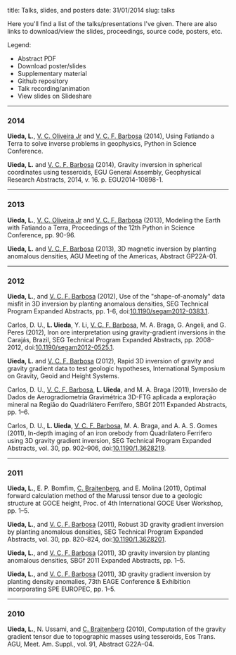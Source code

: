 title: Talks, slides, and posters
date: 31/01/2014
slug: talks

Here you'll find a list of the talks/presentations I've given.
There are also links to download/view the slides, proceedings, source code,
posters, etc.

Legend:
<ul class="pub-legend">
<li><i class="fa fa-file-pdf-o fa-fw"></i> Abstract PDF </li>
<li><i class="fa fa-download fa-fw"></i> Download poster/slides </li>
<li><i class="fa fa-clipboard fa-fw"></i> Supplementary material </li>
<li><i class="fa fa-github-square fa-fw"></i> Github repository</li>
<li><i class="fa fa-youtube-play fa-fw"></i> Talk recording/animation </li>
<li><i class="fa fa-slideshare fa-fw"></i> View slides on Slideshare </li>
</ul>

----
### 2014

**Uieda, L.**, [V. C. Oliveira Jr][birocoles] and [V. C. F. Barbosa][valeria]
(2014),
Using Fatiando a Terra to solve inverse problems in geophysics,
Python in Science Conference.
[<i class="fa fa-download" title="Download poster/slides"></i>](http://dx.doi.org/10.6084/m9.figshare.1089987)
[<i class="fa fa-github-square" title="Github repository"></i>](https://github.com/leouieda/scipy2014)

**Uieda, L.** and [V. C. F. Barbosa][valeria]
(2014),
Gravity inversion in spherical coordinates using tesseroids,
EGU General Assembly,
Geophysical Research Abstracts, 2014, v. 16. p. EGU2014-10898-1.
[<i class="fa fa-file-pdf-o" title="Abstract"></i>](http://meetingorganizer.copernicus.org/EGU2014/EGU2014-10898-1.pdf)
[<i class="fa fa-download" title="Download poster/slides"></i>](http://dx.doi.org/10.6084/m9.figshare.1155457)
[<i class="fa fa-github-square" title="Github repository"></i>](https://github.com/leouieda/egu2014)
[<i class="fa fa-slideshare" title="View slides on Slideshare"></i>](http://www.slideshare.net/leouieda/gravity-inversion-in-spherical-coordinates-using-tesseroids)

----

### 2013

**Uieda, L.**, [V. C. Oliveira Jr][birocoles] and [V. C. F. Barbosa][valeria]
(2013),
Modeling the Earth with Fatiando a Terra,
Proceedings of the 12th Python in Science Conference, pp. 90-96.
[<i class="fa fa-file-pdf-o" title="Abstract"></i>](http://conference.scipy.org/proceedings/scipy2013/uieda.html)
[<i class="fa fa-download" title="Download poster/slides"></i>](http://leouieda.github.io/scipy2013/?theme=night#/)
[<i class="fa fa-github-square" title="Github repository"></i>](https://github.com/leouieda/scipy2013)
[<i class="fa fa-clipboard" title="Supplementary material"></i>](http://dx.doi.org/10.6084/m9.figshare.708390)
[<i class="fa fa-youtube-play" title="Talk recording/animation"></i>](http://www.youtube.com/watch?v=Ec38h1oB8cc)

**Uieda, L.** and [V. C. F. Barbosa][valeria] (2013),
3D magnetic inversion by planting anomalous densities,
AGU Meeting of the Americas, Abstract GP22A-01.
[<i class="fa fa-download" title="Download poster/slides"></i>](http://dx.doi.org/10.6084/m9.figshare.703651)
[<i class="fa fa-github-square" title="Github repository"></i>](https://github.com/leouieda/agu-cancun2013)
[<i class="fa fa-slideshare" title="View slides on Slideshare"></i>](http://www.slideshare.net/leouieda/3d-magnetic-inversion-by-planting-anomalous-densities)

----

### 2012

**Uieda, L.**, and [V. C. F. Barbosa][valeria] (2012),
Use of the "shape-of-anomaly" data misfit in 3D inversion by planting
anomalous densities, SEG Technical Program Expanded Abstracts, pp. 1-6,
doi:[10.1190/segam2012-0383.1](http://library.seg.org/doi/abs/10.1190/segam2012-0383.1).
[<i class="fa fa-file-pdf-o" title="Abstract"></i>](/pdf/seg-2012.pdf)
[<i class="fa fa-download" title="Download poster/slides"></i>](http://dx.doi.org/10.6084/m9.figshare.156864)
[<i class="fa fa-github-square" title="Github repository"></i>](https://github.com/leouieda/seg2012)
[<i class="fa fa-slideshare" title="View slides on Slideshare"></i>](http://www.slideshare.net/leouieda/uieda-barbosa-seg2012eposter)

Carlos, D. U., **L. Uieda**, Y. Li, [V. C. F. Barbosa][valeria], M. A. Braga,
G. Angeli, and G. Peres (2012),
Iron ore interpretation using gravity-gradient inversions in the Carajás,
Brazil, SEG Technical Program Expanded Abstracts, pp. 2008–2012,
doi:[10.1190/segam2012-0525.1](http://library.seg.org/doi/abs/10.1190/segam2012-0525.1).
[<i class="fa fa-file-pdf-o" title="Abstract"></i>](/pdf/seg-carlos-2012.pdf)
[<i class="fa fa-download" title="Download poster/slides"></i>](http://dx.doi.org/10.6084/m9.figshare.156865)
[<i class="fa fa-slideshare" title="View slides on Slideshare"></i>](http://www.slideshare.net/leouieda/iron-ore-interpretation-using-gravitygradient-inversions-in-the-carajs-brazil)

**Uieda, L.** and [V. C. F. Barbosa][valeria] (2012),
Rapid 3D inversion of gravity and gravity gradient data to test geologic
hypotheses,
International Symposium on Gravity, Geoid and Height Systems.
[<i class="fa fa-download" title="Download poster/slides"></i>](http://dx.doi.org/10.6084/m9.figshare.156859)
[<i class="fa fa-github-square" title="Github repository"></i>](https://github.com/leouieda/gghs2012)
[<i class="fa fa-slideshare" title="View slides on Slideshare"></i>](http://www.slideshare.net/leouieda/rapid-3d-inversion-of-gravity-and-gravity-gradient-data-to-test-geologic-hypotheses)

Carlos, D. U., [V. C. F. Barbosa][valeria], **L. Uieda**, and M. A. Braga
(2011),
Inversão de Dados de Aerogradiometria Gravimétrica 3D-FTG aplicada a exploração
mineral na Região do Quadrilátero Ferrífero,
SBGf 2011 Expanded Abstracts, pp. 1–6.
[<i class="fa fa-file-pdf-o" title="Abstract"></i>](/pdf/sbgf-carlos-2011.pdf)

Carlos, D. U., **L. Uieda**, [V. C. F. Barbosa][valeria], M. A. Braga, and
A. A. S. Gomes (2011),
In-depth imaging of an iron orebody from Quadrilatero Ferrifero using 3D
gravity gradient inversion, SEG Technical Program Expanded Abstracts, vol. 30,
pp. 902–906,
doi:[10.1190/1.3628219](http://library.seg.org/doi/abs/10.1190/1.3628219).
[<i class="fa fa-file-pdf-o" title="Abstract"></i>](/pdf/seg-carlos-2011.pdf)

----

### 2011

**Uieda, L.**, E. P. Bomfim, [C. Braitenberg][carla], and E. Molina (2011),
Optimal forward calculation method of the Marussi tensor due to a geologic
structure at GOCE height,
Proc. of 4th International GOCE User Workshop, pp. 1–5.
[<i class="fa fa-file-pdf-o" title="Abstract"></i>](/pdf/goce-2011.pdf)
[<i class="fa fa-download" title="Download poster/slides"></i>](http://dx.doi.org/10.6084/m9.figshare.92624)
[<i class="fa fa-github-square" title="Github repository"></i>](https://github.com/leouieda/goce2011)

**Uieda, L.**, and [V. C. F. Barbosa][valeria] (2011),
Robust 3D gravity gradient inversion by planting anomalous densities,
SEG Technical Program Expanded Abstracts, vol. 30, pp. 820–824,
doi:[10.1190/1.3628201](http://library.seg.org/doi/abs/10.1190/1.3628201).
[<i class="fa fa-file-pdf-o" title="Abstract"></i>](/pdf/seg-2011.pdf)
[<i class="fa fa-download" title="Download poster/slides"></i>](http://dx.doi.org/10.6084/m9.figshare.156863)
[<i class="fa fa-github-square" title="Github repository"></i>](https://github.com/leouieda/seg2011)
[<i class="fa fa-slideshare" title="View slides on Slideshare"></i>](http://www.slideshare.net/leouieda/robust-3d-gravity-gradient-inversion-by-planting-anomalous-densities)

**Uieda, L.**, and [V. C. F. Barbosa][valeria] (2011),
3D gravity inversion by planting anomalous densities,
SBGf 2011 Expanded Abstracts, pp. 1–5.
[<i class="fa fa-file-pdf-o" title="Abstract"></i>](/pdf/sbgf-2011.pdf)
[<i class="fa fa-download" title="Download poster/slides"></i>](http://dx.doi.org/10.6084/m9.figshare.156861)
[<i class="fa fa-github-square" title="Github repository"></i>](https://github.com/leouieda/sbgf2011)
[<i class="fa fa-slideshare" title="View slides on Slideshare"></i>](http://www.slideshare.net/leouieda/3d-gravity-inversion-by-planting-anomalous-densitiesa)

**Uieda, L.**, and [V. C. F. Barbosa][valeria] (2011),
3D gravity gradient inversion by planting density anomalies,
73th EAGE Conference & Exhibition incorporating SPE EUROPEC, pp. 1–5.
[<i class="fa fa-file-pdf-o" title="Abstract"></i>](/pdf/eage-2011.pdf)
[<i class="fa fa-download" title="Download poster/slides"></i>](http://dx.doi.org/10.6084/m9.figshare.91511)
[<i class="fa fa-github-square" title="Github repository"></i>](https://github.com/leouieda/eage2011)

----

### 2010

**Uieda, L.**, N. Ussami, and [C. Braitenberg][carla] (2010),
Computation of the gravity gradient tensor due to topographic masses
using tesseroids, Eos Trans. AGU, Meet. Am. Suppl., vol. 91, Abstract G22A–04.
[<i class="fa fa-file-pdf-o" title="Abstract"></i>](http://www.agu.org/cgi-bin/SFgate/SFgate?language=English&verbose=0&listenv=table&application=ja10&convert=&converthl=&refinequery=&formintern=&formextern=&transquery=au=uieda&_lines=&multiple=0&descriptor=/data/epubs/wais/indexes/ja10/ja10%7C1000%7C3828%7CComputation%20of%20the%20gravity%20gradient%20tensor%20due%20to%20topographic%20masses%20using%20tesseroids%7CHTML%7Clocalhost:0%7C/data/epubs/wais/indexes/ja10/ja10%7C2890230%202894058%20/data2/epubs/wais/data/ja10/ja10.txt)
[<i class="fa fa-download" title="Download poster/slides"></i>](http://dx.doi.org/10.6084/m9.figshare.156858)
[<i class="fa fa-github-square" title="Github repository"></i>](https://github.com/leouieda/agu2010)
[<i class="fa fa-slideshare" title="View slides on Slideshare"></i>](http://www.slideshare.net/leouieda/computation-of-the-gravity-gradient-tensor-due-to-topographic-masses-using-tesseroids)

[birocoles]: http://fatiando.org/people/oliveira-jr/
[valeria]: http://lattes.cnpq.br/0391036221142471
[jb]: http://lattes.cnpq.br/1870725463184491
[figura]: http://lattes.cnpq.br/6001771792254742
[carla]: http://www2.units.it/geodin/biobraitenberg.html
[dio]: http://lattes.cnpq.br/2302002033171923
